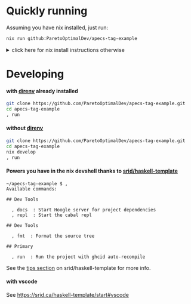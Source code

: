 # Quickly running


Assuming you have nix installed, just run:

```sh
nix run github:ParetoOptimalDev/apecs-tag-example
```

<details>
<summary>click here for nix install instructions otherwise</summary>

```sh
sh <(curl -L https://nixos.org/nix/install) --daemon
```

Or see the [Nix download page](https://nixos.org/download.html) for other options if you don't like that one or it somehow manages not to work.

</details>

# Developing


#### with [direnv](https://github.com/direnv/direnv) already installed

```sh
git clone https://github.com/ParetoOptimalDev/apecs-tag-example.git
cd apecs-tag-example
, run
```

#### without [direnv](https://github.com/direnv/direnv)

```sh
git clone https://github.com/ParetoOptimalDev/apecs-tag-example.git
cd apecs-tag-example
nix develop
, run
```

#### Powers you have in the nix devshell thanks to [srid/haskell-template](https://github.com/srid/haskell-template)

```shell
~/apecs-tag-example $ ,
Available commands:

## Dev Tools

  , docs  : Start Hoogle server for project dependencies
  , repl  : Start the cabal repl

## Dev Tools 

  , fmt  : Format the source tree

## Primary

  , run  : Run the project with ghcid auto-recompile
```

See the [tips section](https://github.com/srid/haskell-template#tips) on srid/haskell-template for more info.

#### with vscode

See https://srid.ca/haskell-template/start#vscode
